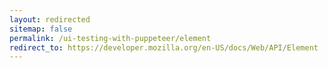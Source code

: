```yaml
---
layout: redirected
sitemap: false
permalink: /ui-testing-with-puppeteer/element
redirect_to: https://developer.mozilla.org/en-US/docs/Web/API/Element
---
```



